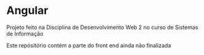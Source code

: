 # Angular

Projeto feito na Disciplina de Desenvolvimento Web 2 no curso de Sistemas de Informação

Este repósitório contém a parte do front end ainda não finalizada
